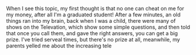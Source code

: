 When I see this topic, my first thought is that no one can cheat on me for my money, after all I'm a graduated student! After a few minutes, an old things ran into my brain, back when I was a child, there were many of shows on the Televation, which show some simple questions, and then told that once you call them, and gave the right answers, you can get a big prize. I've tried serveal times, but there's no prize at all, meanwhile, my parents yelled me about the increasing tele